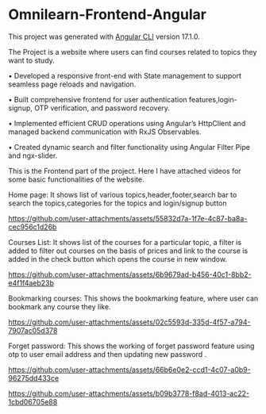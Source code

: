 # Omnilearn-Frontend-Angular

This project was generated with [Angular CLI](https://github.com/angular/angular-cli) version 17.1.0.

The Project is a website where users can find courses related to topics they want to study.

• Developed a responsive front-end with State management to support seamless page reloads and navigation.

 • Built comprehensive frontend for user authentication features,login-signup, OTP verification, and password recovery.
 
 • Implemented efficient CRUD operations using Angular’s HttpClient and managed backend communication with RxJS Observables.
 
 • Created dynamic search and filter functionality using Angular Filter Pipe and ngx-slider.

This is the Frontend part of the project.
Here I have attached videos for some basic functionalities of the website.

Home page: It shows list of various topics,header,footer,search bar to search the topics,categories for the topics and login/signup button

https://github.com/user-attachments/assets/55832d7a-1f7e-4c87-ba8a-cec956c1d26b

Courses List: It shows list of the courses for a particular topic, a filter is added to filter out courses on the basis of prices and link to the course is added in the check button which opens the course in new window.

https://github.com/user-attachments/assets/6b9679ad-b456-40c1-8bb2-e4f1f4aeb23b

Bookmarking courses: This shows the bookmarking feature, where user can bookmark any course they like.

https://github.com/user-attachments/assets/02c5593d-335d-4f57-a794-7907ac05d378

Forget password: This shows the working of forget password feature using otp to user email address and then updating new password .

https://github.com/user-attachments/assets/66b6e0e2-ccd1-4c07-a0b9-96275dd433ce


https://github.com/user-attachments/assets/b09b3778-f8ad-4013-ac22-1cbd06705e88














